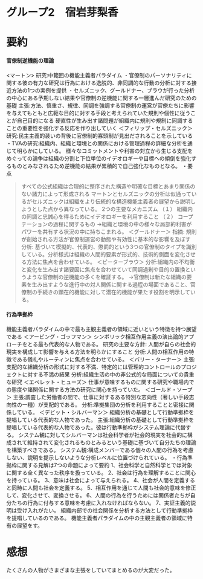 # グループ2　宿岩芽梨香
# 要約
#### 官僚制逆機能の理論
<マートン>
研究:中範囲の機能主義者パラダイム
・官僚制のパーソナリティに関する彼の有力な研究は行為における逸脱的、非同調的な行動の分析に対する接近方法の1つの実例を提供
・セルズニック、グールドナー、ブラウが行った分析の中心にある予期しない結果や官僚制の逆機能に関する一層進んだ研究のための基礎
主張:方法、慎重さ、規律、同調を強調する官僚制の運営が官僚たちに影響を与えてもともと広範な目的に対する手段と考えられていた規則や個性に従うことが自己目的になる
硬直性が生み出す諸問題が組織内に規則や規制に同調することの重要性を強化する反応を作り出していく
＜フィリップ・セルズニック＞
研究:民主主義的装いの背後に官僚制的寡頭制が見出だされることを示している
・TVAの研究:組織内、組織と環境との関係における管理過程の詳細な分析を通じて明らかにしている。
様々なコミットメントや利害の対立から生じる支配をめぐっての論争は組織の分割と下位単位のイデオロギーや目標への傾倒を強化するものとみなされるため逆機能の結果が累積的で自己強化なものとなる。
・要点
> すべての公式組織は合理的に整序された構造や明確な目標とあまり関係のない諸力によって形成される
マートンとセルズニックの分析は似通っているがセルズニックは組織をより伝統的な構造機能主義者の展望から説明しようとした点から異なっている。
2つの主要なメカニズム
（１）	組織内の同調と忠誠心を得るためにイデオロギーを利用すること
（２）	コープテーションの過程に関するもの
→組織と環境の中の様々な局部的利害がパワーを共有する状況の中に持ちこまれる。
＜グールドナー＞
指摘: 規則が創始される方法が官僚制運営の動態や有効性に基本的な影響を及ぼす
分析: 基づいて模擬的、代表的、懲罰的という3つの官僚制のタイプを識別している。分析様式は組織の人間的要素が形式的、技術的側面を変化させる方法に焦点を合わせている。
＜ピーターブラウ＞
分析:組織内の不均衡と変化を生み出す諸要因に焦点を合わせていて同調過剰や目的の置換というような官僚制の逆機能の多くを確証する。
→官僚制は新たな組織の要素を生み出すような進行中の対人関係に関する過程の場面であること、官僚制の手続きの顕在的機能に対して潜在的機能が果たす役割を明示している。
#### 行為準拠枠
機能主義者パラダイムの中で最も主観主義者の領域に近いという特徴を持つ展望である
＜アービング・ゴッフマン＞
シンボリック相互作用主義の演出論的アプローチをとる最も代表的な人物である。
研究の主要な方針: 人間が自らの社会的現実を構成して影響を与える方法を明らかにすること
分析:人間の相互作用の特徴である儀礼やルーティンに焦点を合わせている。
＜バリー・ターナー＞
主張:支配的な組織分析の形式に対する不満、特定的には管理的コントロールのプロジェクトに対する不満の結果
分析:組織生活の中の非公式的な局面についての貴重な研究
＜エベレット・ヒューズ＞
仕事が意味するものに関する研究や職場内での態度や諸関係に関する方法の研究に関心を持っていた。
＜ゴールド・ソープ＞
主張:調査した労働者の間で、仕事に対するある特別な志向性（著しい手段志向性の一種）が支配的である。
分析:準拠集団の分析を利用することと密接に関係している。
＜デビット・シルバーマン＞
組織分析の基礎として行動準拠枠を提唱している代表的な人物であった。
主張:組織分析の基礎として行動準拠枠を提唱している代表的な人物であった。彼は行動準拠枠がシステム理論に代替する。
システム観に対してシルバーマンは社会科学者が社会的現実を社会的に構成されて維持されて変化されるものとみるという基礎に基づいて自分たちの理論を構築すべきである。
システム観:構成メンバーである個々の人間の行為を考慮しない、説明を提示しないような分析レベルに位置づけられている。
・行為準拠枠に関する見解は7つの命題によって要約
1、社会科学と自然科学とでは対象に関する全く異なった秩序を扱っている。
2、社会は行為を理解することに関心を持っている。
3、意味は社会によって与えられる。
4、社会が人間を定義すると同時に人間も社会を定義する。
5、相互作用を通じて人間も社会的意味を修正して、変化させて、変換させる。
6、人間の行為を行うためには関係者たちが自分たちの行為に付与する意味を考慮に入れなければならない。
7、実証主義的説明は受け入れがたい。
組織内部での社会関係を分析する方法として行動準拠枠を提唱しているのである。
機能主義者パラダイムの中の主観主義者の領域に特有の展望をす。
# 感想
たくさんの人物がさまざまな主張をしていてまとめるのが大変だった。
